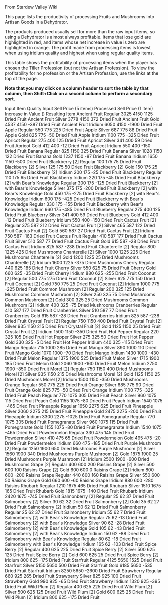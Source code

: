 From Stardew Valley Wiki

This page lists the productivity of processing Fruits and Mushrooms into Artisan Goods in a Dehydrator.

The products produced usually sell for more than the raw input items, so using a Dehydrator is almost always profitable. Items that lose gold are highlighted in red, and items whose net increase in value is zero are highlighted in orange. The profit made from processing items is lowest when using iridium quality and highest when using regular quality items.

This table shows the profitability of processing items when the player has chosen the Tiller Profession (but not the Artisan Profession). To view the profitability for no profession or the Artisan Profession, use the links at the top of the page.

**Note that you may click on a column header to sort the table by that column, then Shift+Click on a second column to perform a secondary sort.**

Input Item Quality Input Sell Price (5 items) Processed Sell Price (1 item) Increase in Value () Resulting Item Ancient Fruit Regular 3025 4150 1125 Dried Fruit Ancient Fruit Silver 3778 4150 372 Dried Fruit Ancient Fruit Gold 4537 4150 -387 Dried Fruit Ancient Fruit Iridium 6050 4150 -1900 Dried Fruit Apple Regular 550 775 225 Dried Fruit Apple Silver 687 775 88 Dried Fruit Apple Gold 825 775 -50 Dried Fruit Apple Iridium 1100 775 -325 Dried Fruit Apricot Regular 275 400 125 Dried Fruit Apricot Silver 341 400 59 Dried Fruit Apricot Gold 412 400 -12 Dried Fruit Apricot Iridium 550 400 -150 Dried Fruit Banana Regular 825 1150 325 Dried Fruit Banana Silver 1028 1150 122 Dried Fruit Banana Gold 1237 1150 -87 Dried Fruit Banana Iridium 1650 1150 -500 Dried Fruit Blackberry \[2] Regular 100 175 75 Dried Fruit Blackberry \[2] Silver 125 175 50 Dried Fruit Blackberry \[2] Gold 150 175 25 Dried Fruit Blackberry \[2] Iridium 200 175 -25 Dried Fruit Blackberry Regular 110 175 65 Dried Fruit Blackberry Iridium 220 175 -45 Dried Fruit Blackberry \[2] with Bear's Knowledge Regular 300 175 -125 Dried Fruit Blackberry \[2] with Bear's Knowledge Silver 375 175 -200 Dried Fruit Blackberry \[2] with Bear's Knowledge Gold 450 175 -275 Dried Fruit Blackberry \[2] with Bear's Knowledge Iridium 600 175 -425 Dried Fruit Blackberry with Bear's Knowledge Regular 330 175 -155 Dried Fruit Blackberry with Bear's Knowledge Iridium 660 175 -485 Dried Fruit Blueberry Regular 275 400 125 Dried Fruit Blueberry Silver 341 400 59 Dried Fruit Blueberry Gold 412 400 -12 Dried Fruit Blueberry Iridium 550 400 -150 Dried Fruit Cactus Fruit \[2] Regular 375 587 212 Dried Fruit Cactus Fruit \[2] Silver 465 587 122 Dried Fruit Cactus Fruit \[2] Gold 560 587 27 Dried Fruit Cactus Fruit \[2] Iridium 750 587 -163 Dried Fruit Cactus Fruit Regular 410 587 177 Dried Fruit Cactus Fruit Silver 510 587 77 Dried Fruit Cactus Fruit Gold 615 587 -28 Dried Fruit Cactus Fruit Iridium 825 587 -238 Dried Fruit Chanterelle \[2] Regular 800 1225 425 Dried Mushrooms Chanterelle \[2] Silver 1000 1225 225 Dried Mushrooms Chanterelle \[2] Gold 1200 1225 25 Dried Mushrooms Chanterelle \[2] Iridium 1600 1225 -375 Dried Mushrooms Cherry Regular 440 625 185 Dried Fruit Cherry Silver 550 625 75 Dried Fruit Cherry Gold 660 625 -35 Dried Fruit Cherry Iridium 880 625 -255 Dried Fruit Coconut \[2] Regular 500 775 275 Dried Fruit Coconut \[2] Silver 625 775 150 Dried Fruit Coconut \[2] Gold 750 775 25 Dried Fruit Coconut \[2] Iridium 1000 775 -225 Dried Fruit Common Mushroom \[2] Regular 200 325 125 Dried Mushrooms Common Mushroom \[2] Silver 250 325 75 Dried Mushrooms Common Mushroom \[2] Gold 300 325 25 Dried Mushrooms Common Mushroom \[2] Iridium 400 325 -75 Dried Mushrooms Cranberries Regular 410 587 177 Dried Fruit Cranberries Silver 510 587 77 Dried Fruit Cranberries Gold 615 587 -28 Dried Fruit Cranberries Iridium 825 587 -238 Dried Fruit Crystal Fruit \[2] Regular 750 1150 400 Dried Fruit Crystal Fruit \[2] Silver 935 1150 215 Dried Fruit Crystal Fruit \[2] Gold 1125 1150 25 Dried Fruit Crystal Fruit \[2] Iridium 1500 1150 -350 Dried Fruit Hot Pepper Regular 220 325 105 Dried Fruit Hot Pepper Silver 275 325 50 Dried Fruit Hot Pepper Gold 330 325 -5 Dried Fruit Hot Pepper Iridium 440 325 -115 Dried Fruit Mango Regular 715 1000 285 Dried Fruit Mango Silver 890 1000 110 Dried Fruit Mango Gold 1070 1000 -70 Dried Fruit Mango Iridium 1430 1000 -430 Dried Fruit Melon Regular 1375 1900 525 Dried Fruit Melon Silver 1715 1900 185 Dried Fruit Melon Gold 2060 1900 -160 Dried Fruit Melon Iridium 2750 1900 -850 Dried Fruit Morel \[2] Regular 750 1150 400 Dried Mushrooms Morel \[2] Silver 935 1150 215 Dried Mushrooms Morel \[2] Gold 1125 1150 25 Dried Mushrooms Morel \[2] Iridium 1500 1150 -350 Dried Mushrooms Orange Regular 550 775 225 Dried Fruit Orange Silver 685 775 90 Dried Fruit Orange Gold 825 775 -50 Dried Fruit Orange Iridium 1100 775 -325 Dried Fruit Peach Regular 770 1075 305 Dried Fruit Peach Silver 960 1075 115 Dried Fruit Peach Gold 1155 1075 -80 Dried Fruit Peach Iridium 1540 1075 -465 Dried Fruit Pineapple Regular 1650 2275 625 Dried Fruit Pineapple Silver 2060 2275 215 Dried Fruit Pineapple Gold 2475 2275 -200 Dried Fruit Pineapple Iridium 3300 2275 -1025 Dried Fruit Pomegranate Regular 770 1075 305 Dried Fruit Pomegranate Silver 960 1075 115 Dried Fruit Pomegranate Gold 1155 1075 -80 Dried Fruit Pomegranate Iridium 1540 1075 -465 Dried Fruit Powdermelon Regular 330 475 145 Dried Fruit Powdermelon Silver 410 475 65 Dried Fruit Powdermelon Gold 495 475 -20 Dried Fruit Powdermelon Iridium 660 475 -185 Dried Fruit Purple Mushroom \[2] Regular 1250 1900 650 Dried Mushrooms Purple Mushroom \[2] Silver 1560 1900 340 Dried Mushrooms Purple Mushroom \[2] Gold 1875 1900 25 Dried Mushrooms Purple Mushroom \[2] Iridium 2500 1900 -600 Dried Mushrooms Grape \[2] Regular 400 600 200 Raisins Grape \[2] Silver 500 600 100 Raisins Grape \[2] Gold 600 600 0 Raisins Grape \[2] Iridium 800 600 -200 Raisins Grape Regular 440 600 160 Raisins Grape Silver 550 600 50 Raisins Grape Gold 660 600 -60 Raisins Grape Iridium 880 600 -280 Raisins Rhubarb Regular 1210 1675 465 Dried Fruit Rhubarb Silver 1510 1675 165 Dried Fruit Rhubarb Gold 1815 1675 -140 Dried Fruit Rhubarb Iridium 2420 1675 -745 Dried Fruit Salmonberry \[2] Regular 25 62 37 Dried Fruit Salmonberry \[2] Silver 30 62 32 Dried Fruit Salmonberry \[2] Gold 35 62 27 Dried Fruit Salmonberry \[2] Iridium 50 62 12 Dried Fruit Salmonberry Regular 25 62 37 Dried Fruit Salmonberry Iridium 55 62 7 Dried Fruit Salmonberry \[2] with Bear's Knowledge Regular 75 62 -13 Dried Fruit Salmonberry \[2] with Bear's Knowledge Silver 90 62 -28 Dried Fruit Salmonberry \[2] with Bear's Knowledge Gold 105 62 -43 Dried Fruit Salmonberry \[2] with Bear's Knowledge Iridium 150 62 -88 Dried Fruit Salmonberry with Bear's Knowledge Regular 80 62 -18 Dried Fruit Salmonberry with Bear's Knowledge Iridium 165 62 -103 Dried Fruit Spice Berry \[2] Regular 400 625 225 Dried Fruit Spice Berry \[2] Silver 500 625 125 Dried Fruit Spice Berry \[2] Gold 600 625 25 Dried Fruit Spice Berry \[2] Iridium 800 625 -175 Dried Fruit Starfruit Regular 4125 5650 1525 Dried Fruit Starfruit Silver 5150 5650 500 Dried Fruit Starfruit Gold 6185 5650 -535 Dried Fruit Starfruit Iridium 8250 5650 -2600 Dried Fruit Strawberry Regular 660 925 265 Dried Fruit Strawberry Silver 825 925 100 Dried Fruit Strawberry Gold 990 925 -65 Dried Fruit Strawberry Iridium 1320 925 -395 Dried Fruit Wild Plum \[2] Regular 400 625 225 Dried Fruit Wild Plum \[2] Silver 500 625 125 Dried Fruit Wild Plum \[2] Gold 600 625 25 Dried Fruit Wild Plum \[2] Iridium 800 625 -175 Dried Fruit